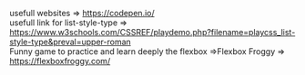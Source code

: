 usefull websites => https://codepen.io/ <br>
usefull link for list-style-type => https://www.w3schools.com/CSSREF/playdemo.php?filename=playcss_list-style-type&preval=upper-roman <br>
Funny game to practice and learn deeply the flexbox =>Flexbox Froggy =>  https://flexboxfroggy.com/ <br>
                                                    
